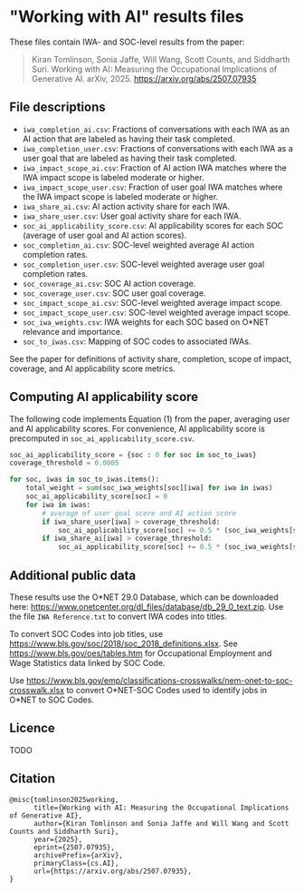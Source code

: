 # "Working with AI" results files
These files contain IWA- and SOC-level results from the paper:

> Kiran Tomlinson, Sonia Jaffe, Will Wang, Scott Counts, and Siddharth Suri. Working with AI: Measuring the Occupational Implications of Generative AI. arXiv, 2025. https://arxiv.org/abs/2507.07935

## File descriptions
- `iwa_completion_ai.csv`: Fractions of conversations with each IWA as an AI action that are labeled as having their task completed.
- `iwa_completion_user.csv`: Fractions of conversations with each IWA as a user goal that are labeled as having their task completed.
- `iwa_impact_scope_ai.csv`: Fraction of AI action IWA matches where the IWA impact scope is labeled moderate or higher. 
- `iwa_impact_scope_user.csv`: Fraction of user goal IWA matches where the IWA impact scope is labeled moderate or higher. 
- `iwa_share_ai.csv`: AI action activity share for each IWA.
- `iwa_share_user.csv`: User goal activity share for each IWA.
- `soc_ai_applicability_score.csv`: AI applicability scores for each SOC (average of user goal and AI action scores).
- `soc_completion_ai.csv`: SOC-level weighted average AI action completion rates.
- `soc_completion_user.csv`: SOC-level weighted average user goal completion rates.
- `soc_coverage_ai.csv`: SOC AI action coverage.
- `soc_coverage_user.csv`: SOC user goal coverage.
- `soc_impact_scope_ai.csv`: SOC-level weighted average impact scope.
- `soc_impact_scope_user.csv`: SOC-level weighted average impact scope.
- `soc_iwa_weights.csv`: IWA weights for each SOC based on O*NET relevance and importance.
- `soc_to_iwas.csv`: Mapping of SOC codes to associated IWAs.

See the paper for definitions of activity share, completion, scope of impact, coverage, and AI applicability score metrics.


## Computing AI applicability score
The following code implements Equation (1) from the paper, averaging user and AI applicability scores. For convenience, AI applicability score is precomputed in `soc_ai_applicability_score.csv`.

```python
soc_ai_applicability_score = {soc : 0 for soc in soc_to_iwas}
coverage_threshold = 0.0005

for soc, iwas in soc_to_iwas.items():
    total_weight = sum(soc_iwa_weights[soc][iwa] for iwa in iwas)
    soc_ai_applicability_score[soc] = 0
    for iwa in iwas:
        # average of user goal score and AI action score
        if iwa_share_user[iwa] > coverage_threshold:
            soc_ai_applicability_score[soc] += 0.5 * (soc_iwa_weights[soc][iwa] / total_weight) * iwa_completion_user[iwa] * iwa_impact_scope_user[iwa]
        if iwa_share_ai[iwa] > coverage_threshold:
            soc_ai_applicability_score[soc] += 0.5 * (soc_iwa_weights[soc][iwa] / total_weight) * iwa_completion_ai[iwa] * iwa_impact_scope_ai[iwa]
```


## Additional public data
These results use the O*NET 29.0 Database, which can be downloaded here: https://www.onetcenter.org/dl_files/database/db_29_0_text.zip. Use the file `IWA Reference.txt` to convert IWA codes into titles.

To convert SOC Codes into job titles, use https://www.bls.gov/soc/2018/soc_2018_definitions.xlsx. See https://www.bls.gov/oes/tables.htm for Occupational Employment and Wage Statistics data linked by SOC Code.

Use https://www.bls.gov/emp/classifications-crosswalks/nem-onet-to-soc-crosswalk.xlsx to convert O\*NET-SOC Codes used to identify jobs in O\*NET to SOC Codes.

## Licence
TODO

## Citation
```
@misc{tomlinson2025working,
      title={Working with AI: Measuring the Occupational Implications of Generative AI}, 
      author={Kiran Tomlinson and Sonia Jaffe and Will Wang and Scott Counts and Siddharth Suri},
      year={2025},
      eprint={2507.07935},
      archivePrefix={arXiv},
      primaryClass={cs.AI},
      url={https://arxiv.org/abs/2507.07935}, 
}
```